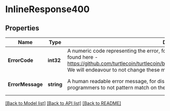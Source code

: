 # InlineResponse400

## Properties
Name | Type | Description | Notes
------------ | ------------- | ------------- | -------------
**ErrorCode** | **int32** | A numeric code representing the error, for programmatic use. Error code mappings can be found here - https://github.com/turtlecoin/turtlecoin/blob/development/src/WalletBackend/WalletErrors.h We will endeavour to not change these mappings. | [optional] [default to null]
**ErrorMessage** | **string** | A human readable error message, for displaying to the user. It is suggested for programmers to not pattern match on these, and instead use the errorCode. | [optional] [default to null]

[[Back to Model list]](../README.md#documentation-for-models) [[Back to API list]](../README.md#documentation-for-api-endpoints) [[Back to README]](../README.md)


